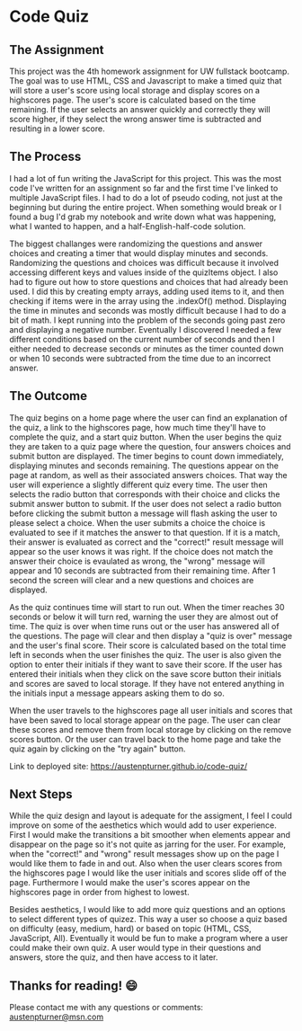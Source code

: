 # Code Quiz 

## The Assignment
This project was the 4th homework assignment for UW fullstack bootcamp. The goal was to use HTML, CSS and Javascript to make a timed quiz that will store a user's score using local storage and display scores on a highscores page. The user's score is calculated based on the time remaining. If the user selects an answer quickly and correctly they will score higher, if they select the wrong answer time is subtracted and resulting in a lower score. 

## The Process
I had a lot of fun writing the JavaScript for this project. This was the most code I've written for an assignment so far and the first time I've linked to multiple JavaScript files. I had to do a lot of pseudo coding, not just at the beginning but during the entire project. When something would break or I found a bug I'd grab my notebook and write down what was happening, what I wanted to happen, and a half-English-half-code solution.

The biggest challanges were randomizing the questions and answer choices and creating a timer that would display minutes and seconds. Randomizing the questions and choices was difficult because it involved accessing different keys and values inside of the quizItems object. I also had to figure out how to store questions and choices that had already been used. I did this by creating empty arrays, adding used items to it, and then checking if items were in the array using the .indexOf() method. Displaying the time in minutes and seconds was mostly difficult because I had to do a bit of math. I kept running into the problem of the seconds going past zero and displaying a negative number. Eventually I discovered I needed a few different conditions based on the current number of seconds and then I either needed to decrease seconds or minutes as the timer counted down or when 10 seconds were subtracted from the time due to an incorrect answer. 

## The Outcome
The quiz begins on a home page where the user can find an explanation of the quiz, a link to the highscores page, how much time they'll have to complete the quiz, and a start quiz button. When the user begins the quiz they are taken to a quiz page where the question, four answers choices and submit button are displayed. The timer begins to count down immediately, displaying minutes and seconds remaining. The questions appear on the page at random, as well as their associated answers choices. That way the user will experience a slightly different quiz every time. The user then selects the radio button that corresponds with their choice and clicks the submit answer button to submit. If the user does not select a radio button before clicking the submit button a message will flash asking the user to please select a choice. When the user submits a choice the choice is evaluated to see if it matches the answer to that question. If it is a match, their answer is evaluated as correct and the "correct!" result message will appear so the user knows it was right. If the choice does not match the answer their choice is evaulated as wrong, the "wrong" message will appear and 10 seconds are subtracted from their remaining time. After 1 second the screen will clear and a new questions and choices are displayed. 

As the quiz continues time will start to run out. When the timer reaches 30 seconds or below it will turn red, warning the user they are almost out of time. The quiz is over when time runs out or the user has answered all of the questions. The page will clear and then display a "quiz is over" message and the user's final score. Their score is calculated based on the total time left in seconds when the user finishes the quiz. The user is also given the option to enter their initials if they want to save their score. If the user has entered their initials when they click on the save score button their initials and scores are saved to local storage. If they have not entered anything in the initials input a message appears asking them to do so.

When the user travels to the highscores page all user initials and scores that have been saved to local storage appear on the page. The user can clear these scores and remove them from local storage by clicking on the remove scores button. Or the user can travel back to the home page and take the quiz again by clicking on the "try again" button. 

Link to deployed site: https://austenpturner.github.io/code-quiz/

## Next Steps
While the quiz design and layout is adequate for the assigment, I feel I could improve on some of the aesthetics which would add to user experience. First I would make the transitions a bit smoother when elements appear and disappear on the page so it's not quite as jarring for the user. For example, when the "correct!" and "wrong" result messages show up on the page I would like them to fade in and out. Also when the user clears scores from the highscores page I would like the user initials and scores slide off of the page. Furthermore I would make the user's scores appear on the highscores page in order from highest to lowest. 

Besides aesthetics, I would like to add more quiz questions and an options to select different types of quizez. This way a user so choose a quiz based on difficulty (easy, medium, hard) or based on topic (HTML, CSS, JavaScript, All). Eventually it would be fun to make a program where a user could make their own quiz. A user would type in their questions and answers, store the quiz, and then have access to it later.

## Thanks for reading! :smile:
Please contact me with any questions or comments: austenpturner@msn.com

